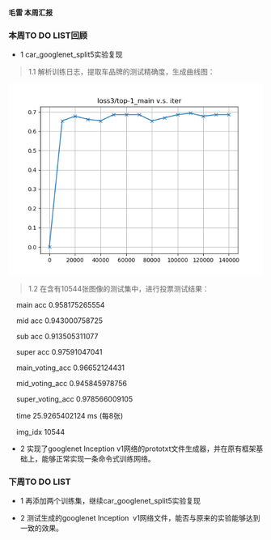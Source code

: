 #### 毛雷 本周汇报

### 本周TO DO LIST回顾

* 1 car_googlenet_split5实验复现

> 1.1 解析训练日志，提取车品牌的测试精确度，生成曲线图：
    
![log.png](https://github.com/AllenMao/test/blob/master/log_googlenet_ml_test.log.png?raw=true)
    
> 1.2 在含有10544张图像的测试集中，进行投票测试结果：

    main acc 0.958175265554

    mid acc 0.943000758725

    sub acc 0.913505311077

    super acc 0.97591047041

    main_voting_acc 0.96652124431

    mid_voting_acc 0.945845978756

    super_voting_acc 0.978566009105

    time 25.9265402124 ms (每8张)

    img_idx 10544


* 2 实现了googlenet Inception v1网络的prototxt文件生成器，并在原有框架基础上，能够正常实现一条命令式训练网络。


### 下周TO DO LIST

* 1 再添加两个训练集，继续car_googlenet_split5实验复现

* 2 测试生成的googlenet Inception  v1网络文件，能否与原来的实验能够达到一致的效果。
